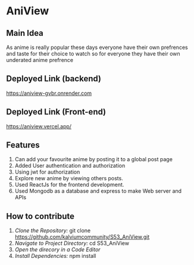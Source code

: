 # AniView 

## Main Idea
As anime is really popular these days everyone have their own prefrences and taste for their choice to watch so for everyone they have their own underated anime prefrence

## Deployed Link (backend)
https://aniview-gvbr.onrender.com

## Deployed Link (Front-end)
https://aniview.vercel.app/

## Features
1. Can add your favourite anime by posting it to a global post page
2. Added User authentication and authorization
3. Using jwt for authorization
4. Explore new anime by viewing others posts.
5. Used ReactJs for the frontend development.
6. Used Mongodb as a database and express to make Web server and APIs


## How to contribute 
1. *Clone the Repository:*
git clone https://github.com/kalviumcommunity/S53_AniView.git
2. *Navigate to Project Directory:* cd S53_AniView
3. *Open the direcory in a Code Editor*
4. *Install Dependencies:* npm install

